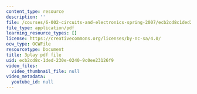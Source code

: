 ```yaml
---
content_type: resource
description: ''
file: /courses/6-002-circuits-and-electronics-spring-2007/ecb2cd8c1ded230e02409c0ee23126f9_JqvKtMNz3RQ.pdf
file_type: application/pdf
learning_resource_types: []
license: https://creativecommons.org/licenses/by-nc-sa/4.0/
ocw_type: OCWFile
resourcetype: Document
title: 3play pdf file
uid: ecb2cd8c-1ded-230e-0240-9c0ee23126f9
video_files:
  video_thumbnail_file: null
video_metadata:
  youtube_id: null
---
```

